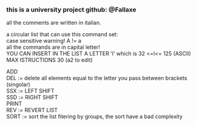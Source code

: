 ### this is a university project github: @Fallaxe
 all the comments are written in italian.

 a circular list that can use this command set:  \
 case sensitive warning! A != a  \
 all the commands are in capital letter! \
YOU CAN INSERT IN THE LIST A LETTER 'l' which is 32 <=l<= 125 (ASCII) \
 MAX ISTRUCTIONS 30 (a2 to edit)

ADD \
DEL := delete all elements equal to the letter you pass between brackets (singolar)\
SSX := LEFT SHIFT \
SSD := RIGHT SHIFT \
PRINT \
REV := REVERT LIST \
SORT := sort the list fitering by groups, the sort have a bad complexity
